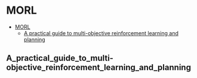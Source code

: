 # MORL
- [MORL](#MORL)
  - [A practical guide to multi-objective reinforcement learning and planning](#A_practical_guide_to_multi-objective_reinforcement_learning_and_planning)

## A_practical_guide_to_multi-objective_reinforcement_learning_and_planning